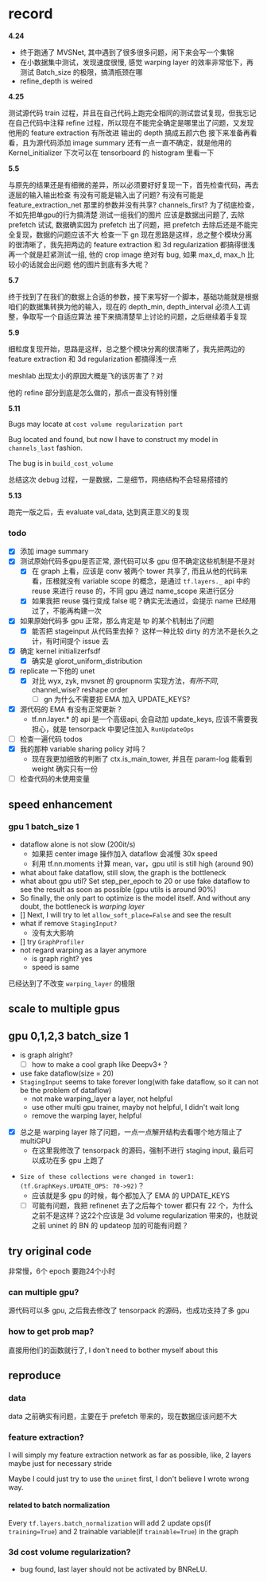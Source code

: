 # record

__4.24__

- 终于跑通了 MVSNet, 其中遇到了很多很多问题，闲下来会写一个集锦
- 在小数据集中测试，发现速度很慢, 感觉 warping layer 的效率非常低下，再测试 Batch_size 的极限，搞清瓶颈在哪
- refine_depth is weired

__4.25__

测试源代码 train 过程，并且在自己代码上跑完全相同的测试尝试复现，但我忘记在自己代码中注释 refine 过程，所以现在不能完全确定是哪里出了问题，又发现他用的 feature extraction 有所改进
输出的 depth 搞成五颜六色
接下来准备再看看，且为源代码添加 image summary
还有一点一直不确定，就是他用的 Kernel_initializer 下次可以在 tensorboard 的 histogram 里看一下

__5.5__

与原先的结果还是有细微的差异，所以必须要好好复现一下，首先检查代码，再去逐层的输入输出检查
有没有可能是输入出了问题? 有没有可能是 feature_extraction_net 那里的参数并没有共享? channels_first?
为了彻底检查，不如先把单gpu的行为搞清楚
测试一组我们的图片
应该是数据出问题了, 去除 prefetch 试试, 数据确实因为 prefetch 出了问题，把 prefetch 去除后还是不能完全复现，数据的问题应该不大
检查一下 gn
现在思路是这样，总之整个模块分离的很清晰了，我先把两边的 feature extraction 和 3d regularization 都搞得很浅
再一个就是赶紧测试一组, 他的 crop image 绝对有 bug, 如果 max_d, max_h 比较小的话就会出问题
他的图片到底有多大呢？

__5.7__

终于找到了在我们的数据上合适的参数，接下来写好一个脚本，基础功能就是根据咱们的数据集转换为他的输入，现在的 depth_min, depth_interval 必须人工调整，争取写一个自适应算法
接下来搞清楚早上讨论的问题，之后继续着手复现

__5.9__

细粒度复现开始，思路是这样，总之整个模块分离的很清晰了，我先把两边的 feature extraction 和 3d regularization 都搞得浅一点

meshlab 出现太小的原因大概是飞的该厉害了？对

他的 refine 部分到底是怎么做的，那点一直没有特别懂

__5.11__

Bugs may locate at `cost volume regularization part`

Bug located and found, but now I have to construct my model in `channels_last` fashion.

The bug is in `build_cost_volume`

总结这次 debug 过程，一是数据，二是细节，网络结构不会轻易搭错的

__5.13__

跑完一版之后，去 evaluate val_data, 达到真正意义的复现

### todo

- [x] 添加 image summary
- [x] 测试原始代码多gpu是否正常, 源代码可以多 gpu 但不确定这些机制是不是对
  - [x] 在 graph 上看，应该是 conv 被两个 tower 共享了, 而且从他的代码来看，压根就没有 variable scope 的概念，是通过 `tf.layers._` api 中的 reuse 来进行 reuse 的，不同 gpu 通过 name_scope 来进行区分
  - [x] 如果我把 reuse 强行变成 false 呢？确实无法通过，会提示 name 已经用过了，不能再构建一次
- [x] 如果原始代码多 gpu 正常，那么肯定是 tp 的某个机制出了问题
  - [x] 能否把 stageinput 从代码里去掉？ 这样一种比较 dirty 的方法不是长久之计，有时间提个 issue 去
- [x] 确定 kernel initializerfsdf
  - [x] 确实是 glorot_uniform_distribution
- [x] replicate 一下他的 unet
  - [x] 对比 wyx, zyk, mvsnet 的 groupnorm 实现方法，_有所不同_, channel_wise? reshape order
    - [ ] gn 为什么不需要把 EMA 加入 UPDATE_KEYS?
- [x] 源代码的 EMA 有没有正常更新？
    - tf.nn.layer.* 的 api 是一个高级api, 会自动加 update_keys, 应该不需要我担心，就是 tensorpack 中要记住加入 `RunUpdateOps`
- [ ] 检查一遍代码 todos
- [x] 我的那种 variable sharing policy 对吗？
    - 现在我更加细致的判断了 ctx.is_main_tower, 并且在 param-log 能看到 weight 确实只有一份
- [ ] 检查代码的未使用变量

## speed enhancement

### gpu 1 batch_size 1

- dataflow alone is not slow (200it/s)
  - 如果把 center image 操作加入 dataflow 会减慢 30x speed
  - 利用 tf.nn.moments 计算 mean, var，gpu util is still high (around 90)
- what about fake dataflow, still slow, the graph is the bottleneck
- what about gpu util? Set step_per_epoch to 20 or use fake dataflow to see the result as soon as possible (gpu utils is around 90%)
- So finally, the only part to optimize is the model itself. And without any doubt, the bottleneck is _warping layer_
- [] Next, I will try to let `allow_soft_place=False` and see the result
- what if remove `StagingInput?`
  - 没有太大影响
- [] try `GraphProfiler`
- not regard warping as a layer anymore
  - is graph right? yes
  - speed is same

已经达到了不改变 `warping_layer` 的极限

## scale to multiple gpus

## gpu 0,1,2,3 batch_size 1

- is graph alright?
  - [ ] how to make a cool graph like Deepv3+？
- use fake dataflow(size = 20)
- `StagingInput` seems to take forever long(with fake dataflow, so it can not be the problem of dataflow)
  - not make warping_layer a layer, not helpful
  - use other multi gpu trainer, mayby not helpful, I didn't wait long
  - remove the warping layer, helpful
- [x] 总之是 warping layer 除了问题，一点一点解开结构去看哪个地方阻止了 multiGPU
  - 在这里我修改了 tensorpack 的源码，强制不进行 staging input, 最后可以成功在多 gpu 上跑了
- `Size of these collections were changed in tower1: (tf.GraphKeys.UPDATE_OPS: 70->92)`？
  - 应该就是多 gpu 的时候，每个都加入了 EMA 的 UPDATE_KEYS
  - [ ] 可能有问题，我把 refinenet 去了之后每个 tower 都只有 22 个，为什么之前不是这样？这22个应该是 3d volume regularization 带来的，也就说之前 uninet 的 BN 的 updateop 加的可能有问题？

## try original code

非常慢，6个 epoch 要跑24个小时

### can multiple gpu?

源代码可以多 gpu, 之后我去修改了 tensorpack 的源码，也成功支持了多 gpu

### how to get prob map?

直接用他们的函数就行了, I don't need to bother myself about this

## reproduce

### data 

data 之前确实有问题，主要在于 prefetch 带来的，现在数据应该问题不大

### feature extraction?

I will simply my feature extraction network as far as possible, like, 2 layers maybe just for necessary stride

Maybe I could just try to use the `uninet` first, I don't believe I wrote wrong way.

#### related to batch normalization

Every `tf.layers.batch_normalization` will add 2 update ops(if `training=True`) and 2 trainable variable(if `trainable=True`) in the graph

### 3d cost volume regularization?

- bug found, last layer should not be activated by BNReLU.